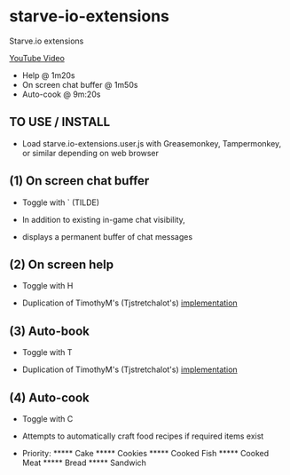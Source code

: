 # starve-io-extensions
Starve.io extensions

[YouTube Video](https://youtu.be/IpvEiCeQVAs)
* Help @ 1m20s
* On screen chat buffer @ 1m50s
* Auto-cook @ 9m:20s

TO USE / INSTALL
----------------
* Load starve.io-extensions.user.js with Greasemonkey, Tampermonkey, or similar depending on web browser

(1) On screen chat buffer
-------------------------
* Toggle with ` (TILDE)

* In addition to existing in-game chat visibility,
* displays a permanent buffer of chat messages

(2) On screen help
------------------
* Toggle with H

* Duplication of TimothyM's (Tjstretchalot's) [implementation](https://github.com/Tjstretchalot/starve-io-extensions)

(3) Auto-book
-------------
* Toggle with T

* Duplication of TimothyM's (Tjstretchalot's) [implementation](https://github.com/Tjstretchalot/starve-io-extensions)

(4) Auto-cook
-------------
* Toggle with C

* Attempts to automatically craft food recipes if required items exist

* Priority:
***** Cake
***** Cookies
***** Cooked Fish
***** Cooked Meat
***** Bread
***** Sandwich
